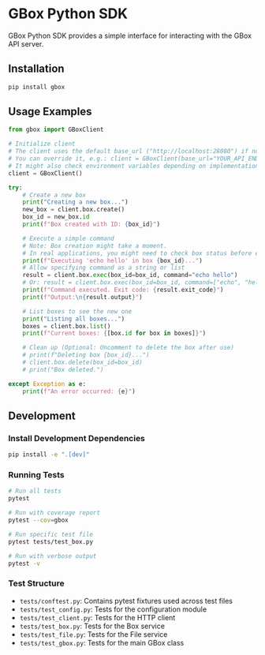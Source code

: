 # GBox Python SDK

GBox Python SDK provides a simple interface for interacting with the GBox API server.

## Installation

```bash
pip install gbox
```

## Usage Examples

```python
from gbox import GBoxClient

# Initialize client
# The client uses the default base_url ("http://localhost:28080") if not specified.
# You can override it, e.g.: client = GBoxClient(base_url="YOUR_API_ENDPOINT")
# It might also check environment variables depending on implementation details.
client = GBoxClient()

try:
    # Create a new box
    print("Creating a new box...")
    new_box = client.box.create()
    box_id = new_box.id
    print(f"Box created with ID: {box_id}")

    # Execute a simple command
    # Note: Box creation might take a moment. 
    # In real applications, you might need to check box status before executing.
    print(f"Executing 'echo hello' in box {box_id}...")
    # Allow specifying command as a string or list
    result = client.box.exec(box_id=box_id, command="echo hello") 
    # Or: result = client.box.exec(box_id=box_id, command=["echo", "hello"])
    print(f"Command executed. Exit code: {result.exit_code}")
    print(f"Output:\n{result.output}")

    # List boxes to see the new one
    print("Listing all boxes...")
    boxes = client.box.list()
    print(f"Current boxes: {[box.id for box in boxes]}")

    # Clean up (Optional: Uncomment to delete the box after use)
    # print(f"Deleting box {box_id}...")
    # client.box.delete(box_id=box_id)
    # print("Box deleted.")

except Exception as e:
    print(f"An error occurred: {e}")
```

## Development

### Install Development Dependencies

```bash
pip install -e ".[dev]"
```

### Running Tests

```bash
# Run all tests
pytest

# Run with coverage report
pytest --cov=gbox

# Run specific test file
pytest tests/test_box.py

# Run with verbose output
pytest -v
```

### Test Structure

- `tests/conftest.py`: Contains pytest fixtures used across test files
- `tests/test_config.py`: Tests for the configuration module
- `tests/test_client.py`: Tests for the HTTP client
- `tests/test_box.py`: Tests for the Box service
- `tests/test_file.py`: Tests for the File service
- `tests/test_gbox.py`: Tests for the main GBox class 